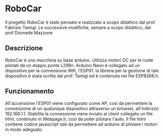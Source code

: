 # RoboCar
Il progetto RoboCar è stato pensato e realizzato a scopo didattico dal  prof. Fabrizio Tamigi. 
Le successive modifiche, sempre a scopo didattico, dal prof Diomede Mazzone

## Descrizione

RoboCar è una macchina su base arduino. Utilizza motori DC per le ruote pilotati da un doppio ponte L298n. Arduino Nano è collegato 
ad un dispositivo per la connessione Wifi, l'ESP01.
la libreria per la gestione di tale dispositivo è stata scritta dal prof. Tamigi ed è contenuta nel file ESP8266.h.

## Funzionamento
All'accensione l'ESP01 viene configurato come AP, così da permettere la connessione di un qualunque dispositivo attraverso un browser, all'indirizzo 192.168.1.1.
Stabilita la connessione viene inviato al client collegato un file html, contenuto in Webpage.h, così da poter pilotare l'auto.
Il file html contiene codice javascript tale da permettere ad arduino di pilotare i motori in modo adeguato.
